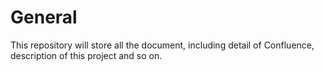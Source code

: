 # General
This repository will store all the document, including detail of Confluence, description of this project and so on.
